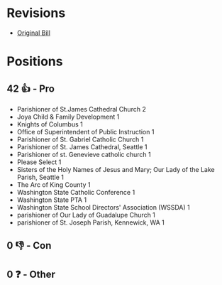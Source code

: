 # Revisions
* [Original Bill](1/)

# Positions
## 42 👍 - Pro
* Parishioner of St.James Cathedral Church   2
* Joya Child & Family Development 1
* Knights of Columbus 1
* Office of Superintendent of Public Instruction  1
* Parishioner of St. Gabriel Catholic Church 1
* Parishioner of St. James Cathedral, Seattle 1
* Parishioner of st. Genevieve catholic church 1
* Please Select 1
* Sisters of the Holy Names of Jesus and Mary; Our Lady of the Lake Parish, Seattle 1
* The Arc of King County 1
* Washington State Catholic Conference 1
* Washington State PTA 1
* Washington State School Directors' Association (WSSDA) 1
* parishioner of Our Lady of Guadalupe Church 1
* parishioner of St. Joseph Parish, Kennewick, WA 1

## 0 👎 - Con

## 0 ❓ - Other
